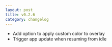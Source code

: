 ```yaml
---
layout: post
title: v0.2.6
category: changelog
---
```


- Add option to apply custom color to overlay
- Trigger app update when resuming from idle
